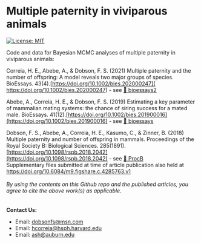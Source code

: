 # Multiple paternity in viviparous animals
[![License: MIT](https://img.shields.io/badge/License-MIT-yellow.svg)](https://opensource.org/licenses/MIT)

Code and data for Bayesian MCMC analyses of multiple paternity in viviparous animals:

Correia, H. E., Abebe, A., & Dobson, F. S. (2021) Multiple paternity and the number of offspring: A model reveals two major groups of species. BioEssays. 43(4).[https://doi.org/10.1002/bies.202000247]( https://doi.org/10.1002/bies.202000247) - see [📁 bioessays2]() 

Abebe, A., Correia, H. E., & Dobson, F. S. (2019) Estimating a key parameter of mammalian mating systems: the chance of siring success for a mated male. BioEssays. 41(12).[https://doi.org/10.1002/bies.201900016](https://doi.org/10.1002/bies.201900016) - see [📁 bioessays](bioessays)


Dobson, F. S., Abebe, A., Correia, H. E., Kasumo, C., & Zinner, B. (2018) Multiple paternity and number of offspring in mammals. Proceedings of the Royal Society B: Biological Sciences. 285(1891).[https://doi.org/10.1098/rspb.2018.2042](https://doi.org/10.1098/rspb.2018.2042) - see [📁 ProcB](ProcB) \
Supplementary files submitted at time of article publication also held at https://doi.org/10.6084/m9.figshare.c.4285763.v1
\
\
_By using the contents on this Github repo and the published articles, you agree to cite the above work(s) as applicable._
\
\
\
__Contact Us:__
- Email: [dobsonfs@msn.com](mailto:dobsonfs@msn.com)  
- Email: [hcorreia@hsph.harvard.edu](mailto:hcorreia@hsph.harvard.edu)  
- Email: [ash@auburn.edu](mailto:ash@auburn.edu)  

